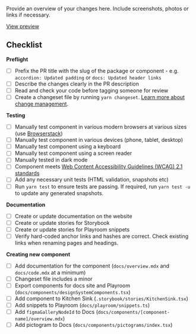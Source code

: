 Provide an overview of your changes here. Include screenshots, photos or links if necessary.

[View preview](https://design-system.agriculture.gov.au/pr-preview/pr-[PR_NUMBER])

## Checklist

**Preflight**

- [ ] Prefix the PR title with the slug of the package or component - e.g. `accordion: Updated padding` or `docs: Updated header links`
- [ ] Describe the changes clearly in the PR description
- [ ] Read and check your code before tagging someone for review
- [ ] Create a changeset file by running `yarn changeset`. [Learn more about change management](https://design-system.agriculture.gov.au/guides/change-management).

**Testing**

- [ ] Manually test component in various modern browsers at various sizes (use [Browserstack](https://www.browserstack.com/))
- [ ] Manually test component in various devices (phone, tablet, desktop)
- [ ] Manually test component using a keyboard
- [ ] Manually test component using a screen reader
- [ ] Manually tested in dark mode
- [ ] Component meets [Web Content Accessibility Guidelines (WCAG) 2.1 standards](https://www.w3.org/TR/WCAG21/)
- [ ] Add any necessary unit tests (HTML validation, snapshots etc)
- [ ] Run `yarn test` to ensure tests are passing. If required, run `yarn test -u` to update any generated snapshots.

**Documentation**

- [ ] Create or update documentation on the website
- [ ] Create or update stories for Storybook
- [ ] Create or update stories for Playroom snippets
- [ ] Verify hard-coded anchor links and hashes are correct. Check existing links when renaming pages and headings.

**Creating new component**

- [ ] Add documentation for the component (`docs/overview.mdx` and `docs/code.mdx` at a minimum)
- [ ] Changeset file includes a minor
- [ ] Export components for docs site and Playroom (`docs/components/designSystemComponents.tsx`)
- [ ] Add component to Kitchen Sink (`.storybook/stories/KitchenSink.tsx`)
- [ ] Add snippets to Playroom (`docs/playroom/snippets.ts`)
- [ ] Add `figmaGalleryNodeId` to Docs (`docs/components/[component-name]/overview.mdx`)
- [ ] Add pictogram to Docs (`docs/components/pictograms/index.tsx`)
